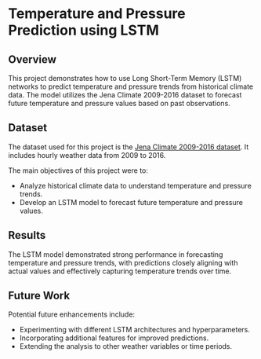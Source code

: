# Temperature and Pressure Prediction using LSTM

## Overview

This project demonstrates how to use Long Short-Term Memory (LSTM) networks to predict temperature and pressure trends from historical climate data. The model utilizes the Jena Climate 2009-2016 dataset to forecast future temperature and pressure values based on past observations.

## Dataset

The dataset used for this project is the [Jena Climate 2009-2016 dataset](https://storage.googleapis.com/tensorflow/tf-keras-datasets/jena_climate_2009_2016.csv.zip). It includes hourly weather data from 2009 to 2016.

The main objectives of this project were to:

- Analyze historical climate data to understand temperature and pressure trends.
- Develop an LSTM model to forecast future temperature and pressure values.

## Results
The LSTM model demonstrated strong performance in forecasting temperature and pressure trends, with predictions closely aligning with actual values and effectively capturing temperature trends over time.

## Future Work
Potential future enhancements include:

- Experimenting with different LSTM architectures and hyperparameters.
- Incorporating additional features for improved predictions.
- Extending the analysis to other weather variables or time periods.
